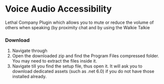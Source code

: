 # Voice Audio Accessibility
Lethal Company Plugin which allows you to mute or reduce the volume of others when speaking (by proximity chat and by using the Walkie Talkie

### Download
1. Navigate through
2. Open the downloaded zip and find the Program Files compressed folder. You may need to extract the files inside it.
3. Navigate till you find the setup file, thus open it. It will ask you to download dedicated assets 
(such as .net 6.0) if you do not have those installed already.
